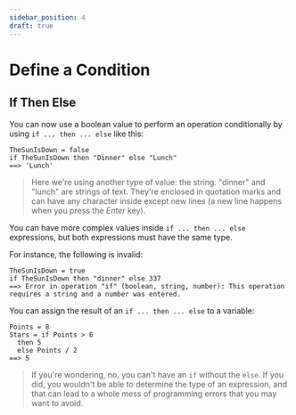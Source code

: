 ```yaml
---
sidebar_position: 4
draft: true
---
```


# Define a Condition

## If Then Else

You can now use a boolean value to perform an operation conditionally by using `if ... then ... else` like this:

```deci live
TheSunIsDown = false
if TheSunIsDown then "Dinner" else "Lunch"
==> 'Lunch'
```

> Here we're using another type of value: the string. "dinner" and "lunch" are strings of text. They're enclosed in quotation marks and can have any character inside except new lines (a new line happens when you press the _Enter_ key).

You can have more complex values inside `if ... then ... else` expressions, but both expressions must have the same type.

For instance, the following is invalid:

```deci live
TheSunIsDown = true
if TheSunIsDown then "dinner" else 337
==> Error in operation "if" (boolean, string, number): This operation requires a string and a number was entered.
```

You can assign the result of an `if ... then ... else` to a variable:

```deci live
Points = 8
Stars = if Points > 6
  then 5
  else Points / 2
==> 5
```

> If you're wondering, no, you can't have an `if` without the `else`. If you did, you wouldn't be able to determine the type of an expression, and that can lead to a whole mess of programming errors that you may want to avoid.
